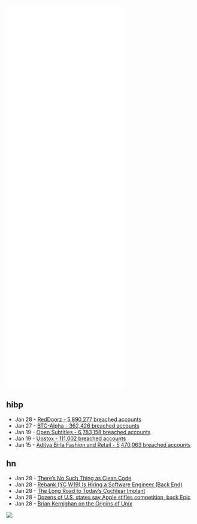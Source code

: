 ![Metrics](https://raw.githubusercontent.com/phixion/phixion/master/metrics.svg)

## hibp

<!--
for https://github.com/phixion/phixion/blob/main/.github/workflows/feeds.yml
-->
<!--START_SECTION:haveibeenpwnd-->
- Jan 28 - [RedDoorz - 5,890,277 breached accounts](https://haveibeenpwned.com/PwnedWebsites#RedDoorz)
- Jan 27 - [BTC-Alpha - 362,426 breached accounts](https://haveibeenpwned.com/PwnedWebsites#BTCAlpha)
- Jan 19 - [Open Subtitles - 6,783,158 breached accounts](https://haveibeenpwned.com/PwnedWebsites#OpenSubtitles)
- Jan 19 - [Upstox - 111,002 breached accounts](https://haveibeenpwned.com/PwnedWebsites#Upstox)
- Jan 15 - [Aditya Birla Fashion and Retail - 5,470,063 breached accounts](https://haveibeenpwned.com/PwnedWebsites#ABFRL)
<!--END_SECTION:haveibeenpwnd-->

## hn

<!--
for https://github.com/phixion/phixion/blob/main/.github/workflows/feeds.yml
-->
<!--START_SECTION:hn-->
- Jan 28 - [There’s No Such Thing as Clean Code](https://www.steveonstuff.com/2022/01/27/no-such-thing-as-clean-code)
- Jan 28 - [Rebank (YC W19) Is Hiring a Software Engineer (Back End)](https://www.ycombinator.com/companies/rebank/jobs/J9gH1P4-software-engineer-backend)
- Jan 28 - [The Long Road to Today’s Cochlear Implant](https://spectrum.ieee.org/cochlear-implant-history)
- Jan 28 - [Dozens of U.S. states say Apple stifles competition, back Epic](https://www.reuters.com/technology/dozens-us-states-say-apple-stifles-competition-back-fortnite-maker-2022-01-28/)
- Jan 28 - [Brian Kernighan on the Origins of Unix](https://lwn.net/Articles/881431/)
<!--END_SECTION:hn-->

<!--
for https://yhype.me
-->
![](https://hit.yhype.me/github/profile?user_id=13013670)
